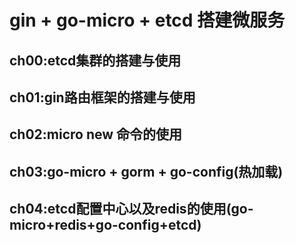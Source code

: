 # gin + go-micro + etcd 搭建微服务

## ch00:etcd集群的搭建与使用

## ch01:gin路由框架的搭建与使用

## ch02:micro new 命令的使用

## ch03:go-micro + gorm + go-config(热加载)

## ch04:etcd配置中心以及redis的使用(go-micro+redis+go-config+etcd)
